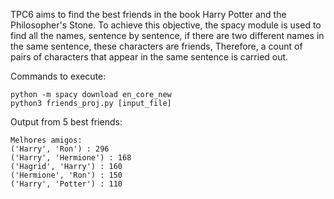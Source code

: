TPC6 aims to find the best friends in the book Harry Potter and the Philosopher's Stone. To achieve this objective, the spacy module is used to find all the names, sentence by sentence, if there are two different names in the same sentence, these characters are friends, Therefore, a count of pairs of characters that appear in the same sentence is carried out.

Commands to execute:
```pip install -U spacy
python -m spacy download en_core_new
python3 friends_proj.py [input_file]
```

Output from 5 best friends:
```
Melhores amigos:
('Harry', 'Ron') : 296
('Harry', 'Hermione') : 168
('Hagrid', 'Harry') : 160
('Hermione', 'Ron') : 150
('Harry', 'Potter') : 110

```
